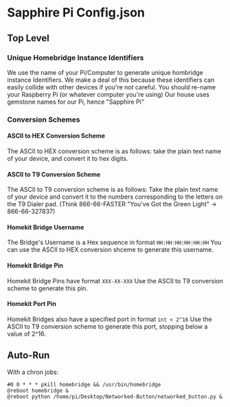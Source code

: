 # Sapphire Pi Config.json


## Top Level

### Unique Homebridge Instance Identifiers
We use the name of your Pi/Computer to generate unique hombridge instance Identifiers. We make a deal of this because these identifiers can easily collide with other devices if you're not careful. You should re-name your Raspberry Pi (or whatever computer you're using) Our house uses gemstone names for our Pi, hence "Sapphire Pi"

### Conversion Schemes

#### ASCII to HEX Conversion Scheme
The ASCII to HEX conversion scheme is as follows: take the plain text name of your device, and convert it to hex digits. 

#### ASCII to T9 Conversion Scheme
The ASCII to T9 conversion scheme is as follows: Take the plain text name of your device and convert it to the numbers corresponding to the letters on the T9 Dialer pad. (Think 866-66-FASTER "You've Got the Green Light" -> 866-66-327837) 

#### Homekit Bridge Username
The Bridge's Username is a Hex sequence in format `HH:HH:HH:HH:HH:HH` You can use the ASCII to HEX conversion shceme to generate this username. 


#### Homekit Bridge Pin
Homekit Bridge Pins have format `XXX-XX-XXX`
Use the ASCII to T9 conversion scheme to generate this pin.

#### Homekit Port Pin
Homekit Bridges also have a specified port in format `int < 2^16`
Use the ASCII to T9 conversion scheme to generate this port, stopping below a value of 2^16.



## Auto-Run

With a chron jobs:
```
#0 0 * * * pkill homebridge && /usr/bin/homebridge
@reboot homebridge &
@reboot python /home/pi/Desktop/Networked-Button/networked_button.py &
```
